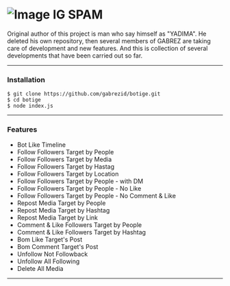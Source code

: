 # ![Image](Instagram2016_white-(64px).png) IG SPAM


Original author of this project is man who say himself as "YADIMA".
He deleted his own repository, then several members of GABREZ are taking care of development and new features.
And this is collection of several developments that have been carried out so far.

----

### Installation

```
$ git clone https://github.com/gabrezid/botige.git
$ cd botige
$ node index.js
```

----

### Features

* Bot Like Timeline
* Follow Followers Target by People
* Follow Followers Target by Media
* Follow Followers Target by Hastag
* Follow Followers Target by Location
* Follow Followers Target by People - with DM
* Follow Followers Target by People - No Like
* Follow Followers Target by People - No Comment & Like
* Repost Media Target by People
* Repost Media Target by Hashtag
* Repost Media Target by Link
* Comment & Like Followers Target by People
* Comment & Like Followers Target by Hashtag
* Bom Like Target's Post
* Bom Comment Target's Post
* Unfollow Not Followback
* Unfollow All Following
* Delete All Media

----
